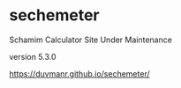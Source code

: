 # sechemeter
Schamim Calculator Site Under Maintenance

version 5.3.0

https://duvmanr.github.io/sechemeter/
